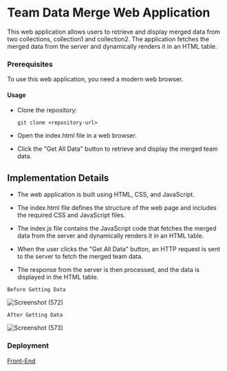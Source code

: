 # Team Data Merge Web Application

This web application allows users to retrieve and display merged data from two collections, collection1 and collection2. The application fetches the merged data from the server and dynamically renders it in an HTML table.

### Prerequisites
To use this web application, you need a modern web browser.

#### Usage
* Clone the repository:

      git clone <repository-url>

* Open the index.html file in a web browser.

* Click the "Get All Data" button to retrieve and display the merged team data.

## Implementation Details
* The web application is built using HTML, CSS, and JavaScript.

* The index.html file defines the structure of the web page and includes the required CSS and JavaScript files.

* The index.js file contains the JavaScript code that fetches the merged data from the server and dynamically renders it in an HTML table.

* When the user clicks the "Get All Data" button, an HTTP request is sent to the server to fetch the merged team data.

* The response from the server is then processed, and the data is displayed in the HTML table.


`Before Getting Data`

![Screenshot (572)](https://github.com/manoj7654/H2SKILL1/assets/107467981/250d44d2-b221-4103-9523-1d9aa06ad1bf)


`After Getting Data`

![Screenshot (573)](https://github.com/manoj7654/H2SKILL1/assets/107467981/8fb45cb3-5272-4f4f-8a0f-72129036e1c9)


### Deployment

[Front-End](https://gleeful-donut-747a48.netlify.app/)
